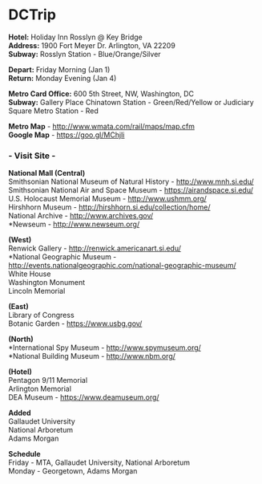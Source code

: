 # DCTrip

**Hotel:** Holiday Inn Rosslyn @ Key Bridge   
**Address:** 1900 Fort Meyer Dr. Arlington, VA 22209    
**Subway:** Rosslyn Station - Blue/Orange/Silver    

**Depart:** Friday Morning (Jan 1)  
**Return:** Monday Evening (Jan 4)  

**Metro Card Office:** 600 5th Street, NW, Washington, DC   
**Subway:** Gallery Place Chinatown Station - Green/Red/Yellow or Judiciary Square Metro Station - Red   

**Metro Map** - http://www.wmata.com/rail/maps/map.cfm  
**Google Map** - https://goo.gl/MChjIi  

### - Visit Site -   
**National Mall (Central)**   
Smithsonian National Museum of Natural History - http://www.mnh.si.edu/  
Smithsonian National Air and Space Museum - https://airandspace.si.edu/  
U.S. Holocaust Memorial Museum - http://www.ushmm.org/  
Hirshhorn Museum - http://hirshhorn.si.edu/collection/home/  
National Archive - http://www.archives.gov/  
*Newseum - http://www.newseum.org/  

**(West)**   
Renwick Gallery - http://renwick.americanart.si.edu/  
*National Geographic Museum - http://events.nationalgeographic.com/national-geographic-museum/  
White House   
Washington Monument    
Lincoln Memorial   

**(East)**   
Library of Congress   
Botanic Garden - https://www.usbg.gov/    

**(North)**   
*International Spy Museum - http://www.spymuseum.org/  
*National Building Museum - http://www.nbm.org/  

**(Hotel)**   
Pentagon 9/11 Memorial   
Arlington Memorial   
DEA Museum - https://www.deamuseum.org/  

**Added**  
Gallaudet University    
National Arboretum  
Adams Morgan  

**Schedule**  
Friday - MTA, Gallaudet University, National Arboretum  
Monday - Georgetown, Adams Morgan
